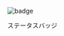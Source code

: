 ![badge](https://github.com/yonta/github-actions-python/workflows/Python%20application/badge.svg)

ステータスバッジ
